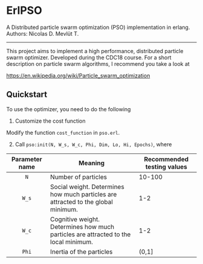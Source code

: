 # ErlPSO
A Distributed particle swarm optimization (PSO) implementation in erlang.
Authors: Nicolas D. Mevlüt T.

---

This project aims to implement a high performance, distributed particle swarm optimizer. Developed during the CDC18 course. For a short description on particle swarm algorithms, I recommend you take a look at

https://en.wikipedia.org/wiki/Particle_swarm_optimization

## Quickstart

To use the optimizer, you need to do the following

1. Customize the cost function

Modify the function `cost_function` in `pso.erl`. 

2. Call `pso:init(N, W_s, W_c, Phi, Dim, Lo, Hi, Epochs)`, where

| Parameter name | Meaning | Recommended testing values |
|:--------------:|---------|----------------------------|
|`N`             | Number of particles | 10-100 |
|`W_s`           | Social weight. Determines how much particles are attracted to the global minimum. | 1-2 |
| `W_c`          | Cognitive weight. Determines how much particles are attracted to the local minimum. | 1-2 |
| `Phi`          | Inertia of the particles | (0,1] |

